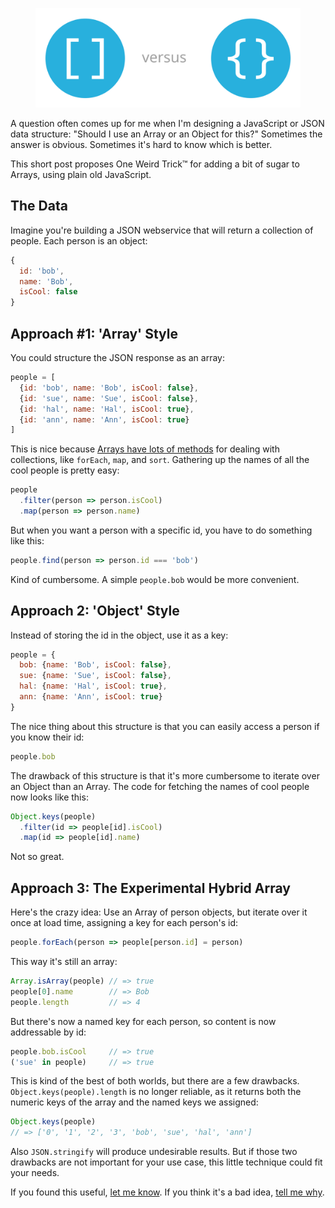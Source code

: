 <!--
title: Objecty Arrays in JavaScript
description: Can we have our cake and eat it too?
-->

<figure>
  <img src="arrays-vs-objects.svg">
</figure>

A question often comes up for me when I'm designing a JavaScript or JSON data structure: "Should I use an Array or an Object for this?" Sometimes the answer is obvious. Sometimes it's hard to know which is better.

This short post proposes One Weird Trick™ for adding a bit of sugar to Arrays, using plain old JavaScript.

## The Data

Imagine you're building a JSON webservice that will return a collection of people. Each person is an object:

```js
{
  id: 'bob',
  name: 'Bob',
  isCool: false
}
```

## Approach #1: 'Array' Style

You could structure the JSON response as an array:

```js
people = [
  {id: 'bob', name: 'Bob', isCool: false},
  {id: 'sue', name: 'Sue', isCool: false},
  {id: 'hal', name: 'Hal', isCool: true},
  {id: 'ann', name: 'Ann', isCool: true}
]
```

This is nice because [Arrays have lots of   methods](https://developer.mozilla.org/en-US/docs/Web/JavaScript/Reference/Global_Objects/Array) for dealing with collections, like `forEach`, `map`, and `sort`. Gathering up the names of all the cool people is pretty easy:

```js
people
  .filter(person => person.isCool)
  .map(person => person.name)
```

But when you want a person with a specific id, you have to do something like this:

```js
people.find(person => person.id === 'bob')
```

Kind of cumbersome. A simple `people.bob` would be more convenient.

## Approach 2: 'Object' Style

Instead of storing the id in the object, use it as a key:

```js
people = {
  bob: {name: 'Bob', isCool: false},
  sue: {name: 'Sue', isCool: false},
  hal: {name: 'Hal', isCool: true},
  ann: {name: 'Ann', isCool: true}
}
```

The nice thing about this structure is that you can easily access a person if you know their id:

```js
people.bob
```

The drawback of this structure is that it's more cumbersome to iterate over an Object than an Array. The code for fetching the names of cool people now looks like this:

```js
Object.keys(people)
  .filter(id => people[id].isCool)
  .map(id => people[id].name)
```

Not so great.

## Approach 3: The Experimental Hybrid Array

Here's the crazy idea: Use an Array of person objects,
but iterate over it once at load time, assigning a key
for each person's id:

```js
people.forEach(person => people[person.id] = person)
```

This way it's still an array:

```js
Array.isArray(people) // => true
people[0].name        // => Bob
people.length         // => 4
```

But there's now a named key for each person, so content is now addressable by id:

```js
people.bob.isCool     // => true
('sue' in people)     // => true
```

This is kind of the best of both worlds, but there are a few drawbacks. `Object.keys(people).length` is no longer reliable, as it returns both the numeric keys of the array and the named keys we assigned:

```js
Object.keys(people)
// => ['0', '1', '2', '3', 'bob', 'sue', 'hal', 'ann']
```

Also `JSON.stringify` will produce undesirable results. But if those two drawbacks are not important for your use case, this little technique could fit your needs.

If you found this useful, [let me know](mailto:zeke@sikelianos.com). If you think it's a bad idea, [tell me why]((mailto:zeke@sikelianos.com)).

